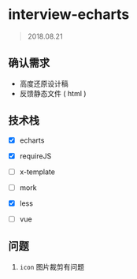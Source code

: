 # interview-echarts

> 2018.08.21



## 确认需求

- 高度还原设计稿
- 反馈静态文件 ( html )



## 技术栈

- [x] echarts
- [x] requireJS
- [ ] x-template
- [ ] mork
- [x] less

- [ ] vue



## 问题

1. `icon` 图片裁剪有问题
